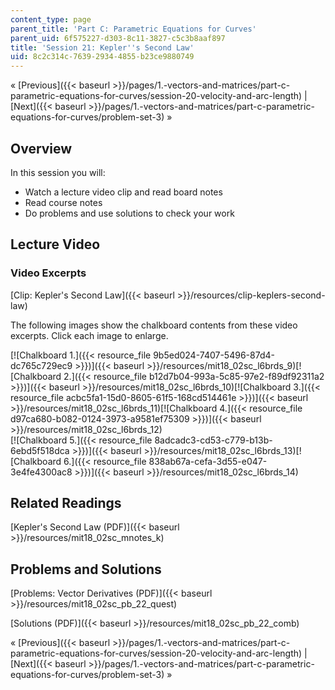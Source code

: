 ```yaml
---
content_type: page
parent_title: 'Part C: Parametric Equations for Curves'
parent_uid: 6f575227-d303-8c11-3827-c5c3b8aaf897
title: 'Session 21: Kepler''s Second Law'
uid: 8c2c314c-7639-2934-4855-b23ce9880749
---
```


« [Previous]({{< baseurl >}}/pages/1.-vectors-and-matrices/part-c-parametric-equations-for-curves/session-20-velocity-and-arc-length) | [Next]({{< baseurl >}}/pages/1.-vectors-and-matrices/part-c-parametric-equations-for-curves/problem-set-3) »

Overview
--------

In this session you will:

*   Watch a lecture video clip and read board notes
*   Read course notes
*   Do problems and use solutions to check your work

Lecture Video
-------------

### Video Excerpts

[Clip: Kepler's Second Law]({{< baseurl >}}/resources/clip-keplers-second-law)

The following images show the chalkboard contents from these video excerpts. Click each image to enlarge.

[![Chalkboard 1.]({{< resource_file 9b5ed024-7407-5496-87d4-dc765c729ec9 >}})]({{< baseurl >}}/resources/mit18_02sc_l6brds_9)[![Chalkboard 2.]({{< resource_file b12d7b04-993a-5c85-97e2-f89df92311a2 >}})]({{< baseurl >}}/resources/mit18_02sc_l6brds_10)[![Chalkboard 3.]({{< resource_file acbc5fa1-15d0-8605-61f5-168cd514461e >}})]({{< baseurl >}}/resources/mit18_02sc_l6brds_11)[![Chalkboard 4.]({{< resource_file d97ca680-b082-0124-3973-a9581ef75309 >}})]({{< baseurl >}}/resources/mit18_02sc_l6brds_12)  
[![Chalkboard 5.]({{< resource_file 8adcadc3-cd53-c779-b13b-6ebd5f518dca >}})]({{< baseurl >}}/resources/mit18_02sc_l6brds_13)[![Chalkboard 6.]({{< resource_file 838ab67a-cefa-3d55-e047-3e4fe4300ac8 >}})]({{< baseurl >}}/resources/mit18_02sc_l6brds_14)

Related Readings
----------------

[Kepler's Second Law (PDF)]({{< baseurl >}}/resources/mit18_02sc_mnotes_k)

Problems and Solutions
----------------------

[Problems: Vector Derivatives (PDF)]({{< baseurl >}}/resources/mit18_02sc_pb_22_quest)

[Solutions (PDF)]({{< baseurl >}}/resources/mit18_02sc_pb_22_comb)

« [Previous]({{< baseurl >}}/pages/1.-vectors-and-matrices/part-c-parametric-equations-for-curves/session-20-velocity-and-arc-length) | [Next]({{< baseurl >}}/pages/1.-vectors-and-matrices/part-c-parametric-equations-for-curves/problem-set-3) »